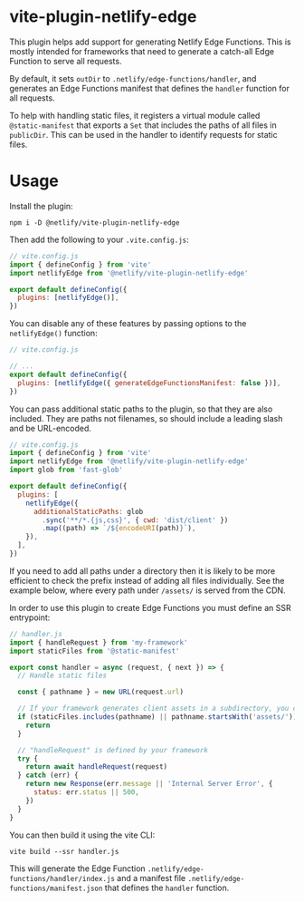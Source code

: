 # vite-plugin-netlify-edge

This plugin helps add support for generating Netlify Edge Functions. This is mostly intended for frameworks that need to generate a catch-all Edge Function to serve all requests.

By default, it sets `outDir` to `.netlify/edge-functions/handler`, and generates an Edge Functions manifest that defines the `handler` function for all requests.

To help with handling static files, it registers a virtual module called `@static-manifest` that exports a `Set` that includes the paths of all files in `publicDir`. This can be used in the handler to identify requests for static files.

# Usage

Install the plugin:

```shell
npm i -D @netlify/vite-plugin-netlify-edge
```

Then add the following to your `.vite.config.js`:

```js
// vite.config.js
import { defineConfig } from 'vite'
import netlifyEdge from '@netlify/vite-plugin-netlify-edge'

export default defineConfig({
  plugins: [netlifyEdge()],
})
```

You can disable any of these features by passing options to the `netlifyEdge()` function:

```js
// vite.config.js

// ...
export default defineConfig({
  plugins: [netlifyEdge({ generateEdgeFunctionsManifest: false })],
})
```

You can pass additional static paths to the plugin, so that they are also included. They are paths not filenames, so should include a leading slash and be URL-encoded.

```js
// vite.config.js
import { defineConfig } from 'vite'
import netlifyEdge from '@netlify/vite-plugin-netlify-edge'
import glob from 'fast-glob'

export default defineConfig({
  plugins: [
    netlifyEdge({
      additionalStaticPaths: glob
        .sync('**/*.{js,css}', { cwd: 'dist/client' })
        .map((path) => `/${encodeURI(path)}`),
    }),
  ],
})
```

If you need to add all paths under a directory then it is likely to be more efficient to check the prefix instead of adding all files individually. See the example below, where every path under `/assets/` is served from the CDN.

In order to use this plugin to create Edge Functions you must define an SSR entrypoint:

```js
// handler.js
import { handleRequest } from 'my-framework'
import staticFiles from '@static-manifest'

export const handler = async (request, { next }) => {
  // Handle static files

  const { pathname } = new URL(request.url)

  // If your framework generates client assets in a subdirectory, you can add these too
  if (staticFiles.includes(pathname) || pathname.startsWith('assets/')) {
    return
  }

  // "handleRequest" is defined by your framework
  try {
    return await handleRequest(request)
  } catch (err) {
    return new Response(err.message || 'Internal Server Error', {
      status: err.status || 500,
    })
  }
}
```

You can then build it using the vite CLI:

```shell
vite build --ssr handler.js
```

This will generate the Edge Function `.netlify/edge-functions/handler/index.js` and a manifest file `.netlify/edge-functions/manifest.json` that defines the `handler` function.
